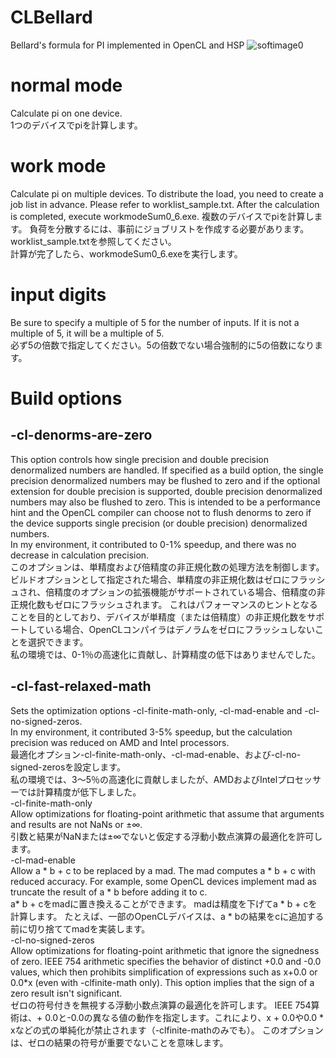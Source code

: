 # CLBellard
 Bellard's formula for PI implemented in OpenCL and HSP
![softimage0](https://user-images.githubusercontent.com/44022497/76437541-0b8eb900-63fd-11ea-8e9c-eac567151c77.png)
# normal mode
Calculate pi on one device.  
1つのデバイスでpiを計算します。  
# work mode
Calculate pi on multiple devices. To distribute the load, you need to create a job list in advance. Please refer to worklist_sample.txt.
After the calculation is completed, execute workmodeSum0_6.exe.
複数のデバイスでpiを計算します。 負荷を分散するには、事前にジョブリストを作成する必要があります。 worklist_sample.txtを参照してください。  
計算が完了したら、workmodeSum0_6.exeを実行します。  
# input digits
Be sure to specify a multiple of 5 for the number of inputs. If it is not a multiple of 5, it will be a multiple of 5.  
必ず5の倍数で指定してください。5の倍数でない場合強制的に5の倍数になります。  
# Build options
## -cl-denorms-are-zero
This option controls how single precision and double precision denormalized numbers are handled. If specified as a build option, the single precision denormalized numbers may be flushed to zero and if the optional extension for double precision is supported, double precision denormalized numbers may also be flushed to zero. This is intended to be a performance hint and the OpenCL compiler can choose not to flush denorms to zero if the device supports single precision (or double precision) denormalized numbers.  
In my environment, it contributed to 0-1% speedup, and there was no decrease in calculation precision.  
このオプションは、単精度および倍精度の非正規化数の処理方法を制御します。 ビルドオプションとして指定された場合、単精度の非正規化数はゼロにフラッシュされ、倍精度のオプションの拡張機能がサポートされている場合、倍精度の非正規化数もゼロにフラッシュされます。 これはパフォーマンスのヒントとなることを目的としており、デバイスが単精度（または倍精度）の非正規化数をサポートしている場合、OpenCLコンパイラはデノラムをゼロにフラッシュしないことを選択できます。  
私の環境では、0-1％の高速化に貢献し、計算精度の低下はありませんでした。  
## -cl-fast-relaxed-math
Sets the optimization options -cl-finite-math-only, -cl-mad-enable and -cl-no-signed-zeros.  
In my environment, it contributed 3-5% speedup, but the calculation precision was reduced on AMD and Intel processors.  
最適化オプション-cl-finite-math-only、-cl-mad-enable、および-cl-no-signed-zerosを設定します。  
私の環境では、3〜5％の高速化に貢献しましたが、AMDおよびIntelプロセッサーでは計算精度が低下しました。  
-cl-finite-math-only  
Allow optimizations for floating-point arithmetic that assume that arguments and results are not NaNs or ±∞.  
引数と結果がNaNまたは±∞でないと仮定する浮動小数点演算の最適化を許可します。  
-cl-mad-enable  
Allow a * b + c to be replaced by a mad. The mad computes a * b + c with reduced accuracy. For example, some OpenCL devices implement mad as truncate the result of a * b before adding it to c.  
a* b + cをmadに置き換えることができます。 madは精度を下げてa * b + cを計算します。 たとえば、一部のOpenCLデバイスは、a * bの結果をcに追加する前に切り捨ててmadを実装します。  
-cl-no-signed-zeros  
Allow optimizations for floating-point arithmetic that ignore the signedness of zero. IEEE 754 arithmetic specifies the behavior of distinct +0.0 and -0.0 values, which then prohibits simplification of expressions such as x+0.0 or 0.0*x (even with -clfinite-math only). This option implies that the sign of a zero result isn't significant.  
ゼロの符号付きを無視する浮動小数点演算の最適化を許可します。 IEEE 754算術は、+ 0.0と-0.0の異なる値の動作を指定します。これにより、x + 0.0や0.0 * xなどの式の単純化が禁止されます（-clfinite-mathのみでも）。 このオプションは、ゼロの結果の符号が重要でないことを意味します。
